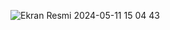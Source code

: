 ![Ekran Resmi 2024-05-11 15 04 43](https://github.com/Omerrizabahadir/JavaEgitim-2024-Ui/assets/155251539/210a9454-f787-405d-a4db-1f44746decf9)

